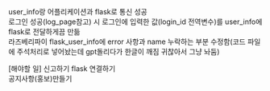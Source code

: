 user_info랑 어플리케이션과 flask로 통신 성공  
로그인 성공(log_page참고) 시 로그인에 입력한 값(login_id 전역변수)를 user_info에 flask로 전달하게끔 만듦  
라즈베리파이 flask_user_info에 error 사항과 name 누락하는 부분 수정함(코드 파일에 주석처리로 넣어놨는데 gpt돌리다가 한글이 깨짐 귀찮아서 그냥 놔둠)  

[해야할 일]
신고하기 flask 연결하기  
공지사항(홍보)만들기
